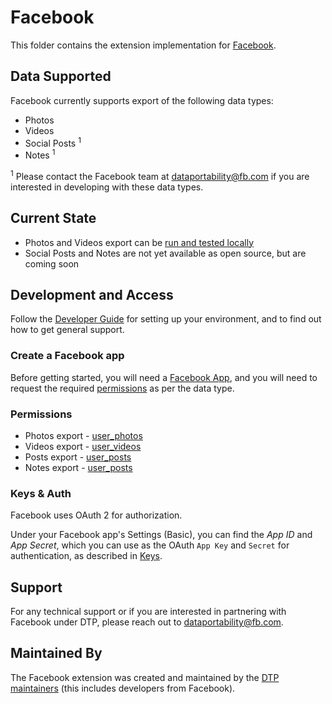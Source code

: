 # Facebook
This folder contains the extension implementation for
[Facebook](https://about.fb.com/news/tag/data-portability/).

## Data Supported
Facebook currently supports export of the following data types:

 - Photos
 - Videos
 - Social Posts <sup>1</sup>
 - Notes <sup>1</sup>

<sup>1</sup> Please contact the Facebook team at [dataportability@fb.com](mailto:dataportability@fb.com) if you are interested in developing with these data types.

## Current State

 - Photos and Videos export can be [run and tested locally](../../../Documentation/RunningLocally.md)
 - Social Posts and Notes are not yet available as open source, but are coming soon

## Development and Access 

Follow the [Developer Guide](../../../Documentation/Developer.md) for setting up your environment, and to find out how to get general support. 

### Create a Facebook app
Before getting started, you will need a [Facebook App](https://developers.facebook.com/apps), and you will need to request the required [permissions](https://developers.facebook.com/docs/permissions/reference) as per the data type.

### Permissions

- Photos export - [user_photos](https://developers.facebook.com/docs/permissions/reference/user_photos/)
- Videos export - [user_videos](https://developers.facebook.com/docs/permissions/reference/user_videos/)
- Posts export - [user_posts](https://developers.facebook.com/docs/permissions/reference/user_posts/)
- Notes export - [user_posts](https://developers.facebook.com/docs/permissions/reference/user_posts/)

### Keys & Auth
Facebook uses OAuth 2 for authorization.

Under your Facebook app's Settings (Basic), you can find the _App ID_ and _App Secret_, which you can use as the OAuth `App Key` and `Secret` for authentication, as described in [Keys](../../../Documentation/Keys.md).

## Support

For any technical support or if you are interested in partnering with Facebook under DTP, please reach out to [dataportability@fb.com](mailto:dataportability@fb.com).

## Maintained By

The Facebook extension was created and maintained by the
[DTP maintainers](mailto:portability-maintainers@googlegroups.com)
(this includes developers from Facebook).
